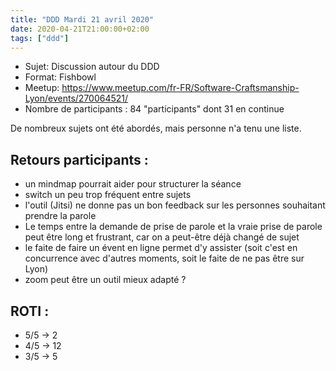 ```yaml
---
title: "DDD Mardi 21 avril 2020"
date: 2020-04-21T21:00:00+02:00
tags: ["ddd"]
---
```

- Sujet: Discussion autour du DDD
- Format: Fishbowl
- Meetup: https://www.meetup.com/fr-FR/Software-Craftsmanship-Lyon/events/270064521/
- Nombre de participants : 84 "participants" dont 31 en continue

De nombreux sujets ont été abordés, mais personne n'a tenu une liste.

## Retours participants :
- un mindmap pourrait aider pour structurer la séance
- switch un peu trop fréquent entre sujets
- l'outil (Jitsi) ne donne pas un bon feedback sur les personnes souhaitant prendre la parole
- Le temps entre la demande de prise de parole et la vraie prise de parole peut être long et frustrant, car on a peut-être déjà changé de sujet
- le faite de faire un évent en ligne permet d'y assister (soit c'est en concurrence avec d'autres moments, soit le faite de ne pas être sur Lyon)
- zoom peut être un outil mieux adapté ?

## ROTI :
- 5/5 -> 2
- 4/5 -> 12
- 3/5 -> 5
